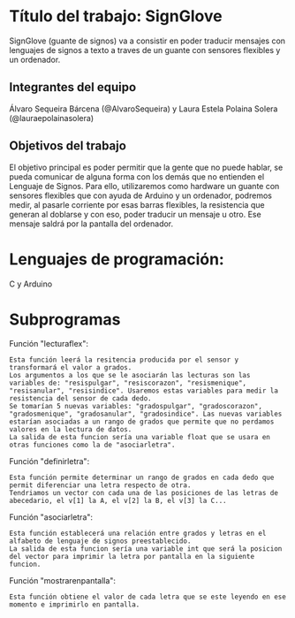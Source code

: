 # Título del trabajo: SignGlove

SignGlove (guante de signos) va a consistir en poder traducir mensajes con lenguajes de signos a texto a traves de un guante con sensores flexibles y un ordenador.

## Integrantes del equipo

Álvaro Sequeira Bárcena (@AlvaroSequeira) y Laura Estela Polaina Solera (@lauraepolainasolera)

## Objetivos del trabajo

El objetivo principal es poder permitir que la gente que no puede hablar, se pueda comunicar de alguna forma con los demás que no entienden el Lenguaje de Signos. Para ello, utilizaremos como hardware un guante con sensores flexibles que con ayuda de Arduino y un ordenador, podremos medir, al pasarle corriente por esas barras flexibles, la resistencia que generan al doblarse y con eso, poder traducir un mensaje u otro. Ese mensaje saldrá por la pantalla del ordenador.

# Lenguajes de programación:
C y Arduino

# Subprogramas

  Función "lecturaflex":
  
    Esta función leerá la resitencia producida por el sensor y transformará el valor a grados.
    Los argumentos a los que se le asociarán las lecturas son las variables de: "resispulgar", "resiscorazon", "resismenique",   "resisanular", "resisindice". Usaremos estas variables para medir la resistencia del sensor de cada dedo.
    Se tomarían 5 nuevas variables: "gradospulgar", "gradoscorazon", "gradosmenique", "gradosanular", "gradosindice". Las nuevas variables estarían asociadas a un rango de grados que permite que no perdamos valores en la lectura de datos.
    La salida de esta funcion sería una variable float que se usara en otras funciones como la de "asociarletra".
     
  Función "definirletra":
  
    Esta función permite determinar un rango de grados en cada dedo que permit diferenciar una letra respecto de otra. 
    Tendriamos un vector con cada una de las posiciones de las letras de abecedario, el v[1] la A, el v[2] la B, el v[3] la C...
     
  Función "asociarletra":
  
    Esta función establecerá una relación entre grados y letras en el alfabeto de lenguaje de signos preestablecido. 
    La salida de esta funcion sería una variable int que será la posicion del vector para imprimir la letra por pantalla en la siguiente funcion.
    
  Función "mostrarenpantalla":
  
    Esta función obtiene el valor de cada letra que se este leyendo en ese momento e imprimirlo en pantalla.
  
  
  
  
  
  
  
  
  
  
  
  
  
  
  
